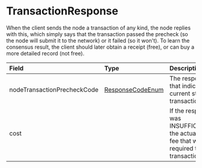 # TransactionResponse

When the client sends the node a transaction of any kind, the node replies with this, which simply says that the transaction passed the precheck \(so the node will submit it to the network\) or it failed \(so it won't\). To learn the consensus result, the client should later obtain a receipt \(free\), or can buy a more detailed record \(not free\).

| Field | Type | Description |  |
| :--- | :--- | :--- | :--- |
| nodeTransactionPrecheckCode | [ResponseCodeEnum](responsecode.md#responsecodeenum) | The response code that indicates the current status of the transaction. |  |
| cost |  | If the response code was INSUFFICIENT\_TX\_FEE, the actual transaction fee that would be required to execute the transaction. |  |



